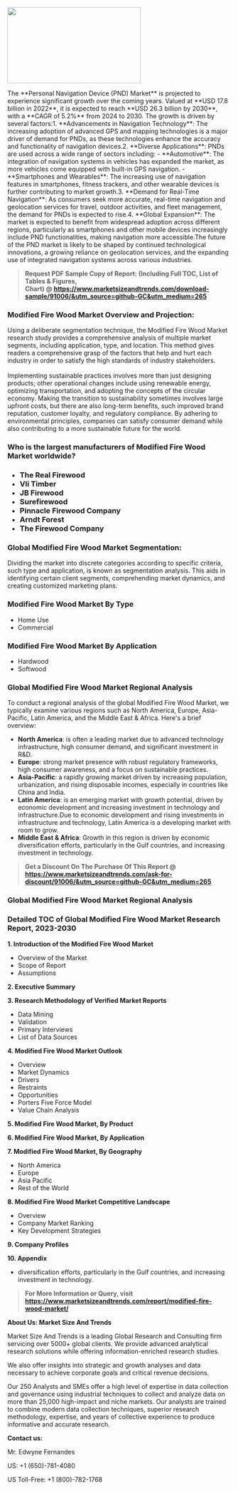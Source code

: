 <p><img class="alignnone size-medium wp-image-20088" src="https://ffe5etoiles.com/wp-content/uploads/2024/12/MST1-300x171.png" alt="" width="300" height="171" /></p>The **Personal Navigation Device (PND) Market** is projected to experience significant growth over the coming years. Valued at **USD 17.8 billion in 2022**, it is expected to reach **USD 26.3 billion by 2030**, with a **CAGR of 5.2%** from 2024 to 2030. The growth is driven by several factors:1. **Advancements in Navigation Technology**: The increasing adoption of advanced GPS and mapping technologies is a major driver of demand for PNDs, as these technologies enhance the accuracy and functionality of navigation devices.2. **Diverse Applications**: PNDs are used across a wide range of sectors including: - **Automotive**: The integration of navigation systems in vehicles has expanded the market, as more vehicles come equipped with built-in GPS navigation. - **Smartphones and Wearables**: The increasing use of navigation features in smartphones, fitness trackers, and other wearable devices is further contributing to market growth.3. **Demand for Real-Time Navigation**: As consumers seek more accurate, real-time navigation and geolocation services for travel, outdoor activities, and fleet management, the demand for PNDs is expected to rise.4. **Global Expansion**: The market is expected to benefit from widespread adoption across different regions, particularly as smartphones and other mobile devices increasingly include PND functionalities, making navigation more accessible.The future of the PND market is likely to be shaped by continued technological innovations, a growing reliance on geolocation services, and the expanding use of integrated navigation systems across various industries.</p><blockquote id="" class=""><strong>Request PDF Sample Copy of Report: (Including Full TOC, List of Tables &amp; Figures, Chart)&nbsp;@&nbsp;<strong><a href="https://www.marketsizeandtrends.com/download-sample/91006/&utm_source=github-GC&utm_medium=265" target="_blank">https://www.marketsizeandtrends.com/download-sample/91006/&utm_source=github-GC&utm_medium=265</a></strong></strong></blockquote><h3 id="" class="">Modified Fire Wood Market&nbsp;Overview and Projection:</h3><p id="" class="">Using a deliberate segmentation technique, the Modified Fire Wood Market research study provides a comprehensive analysis of multiple market segments, including application, type, and location. This method gives readers a comprehensive grasp of the factors that help and hurt each industry in order to satisfy the high standards of industry stakeholders. <br /> <br />Implementing sustainable practices involves more than just designing products; other operational changes include using renewable energy, optimizing transportation, and adopting the concepts of the circular economy. Making the transition to sustainability sometimes involves large upfront costs, but there are also long-term benefits, such improved brand reputation, customer loyalty, and regulatory compliance. By adhering to environmental principles, companies can satisfy consumer demand while also contributing to a more sustainable future for the world.</p><h3 id="" class="">Who is the largest manufacturers of&nbsp;Modified Fire Wood Market worldwide?</h3><h3 class=""><p><ul><li>The Real Firewood </li><li> Vli Timber </li><li> JB Firewood </li><li> Surefirewood </li><li> Pinnacle Firewood Company </li><li> Arndt Forest </li><li> The Firewood Company</li></ul></p></h3><h3 id="" class="">Global&nbsp;Modified Fire Wood Market Segmentation:</h3><p id="" class="">Dividing the market into discrete categories according to specific criteria, such type and application, is known as segmentation analysis. This aids in identifying certain client segments, comprehending market dynamics, and creating customized marketing plans.</p><h3 id="" class="">Modified Fire Wood Market&nbsp;By Type</h3><p><p><ul><li>Home Use </li><li> Commercial</p></li></ul></p></p><h3 id="" class="">Modified Fire Wood Market&nbsp;By Application</h3><p class=""><p><ul><li>Hardwood </li><li> Softwood</li></ul></p></p><h3 id="" class="">Global Modified Fire Wood Market Regional Analysis</h3><p id="" class="">To conduct a regional analysis of the global Modified Fire Wood Market, we typically examine various regions such as North America, Europe, Asia-Pacific, Latin America, and the Middle East &amp; Africa. Here's a brief overview:</p><ul><li><strong>North America</strong>: is often a leading market due to advanced technology infrastructure, high consumer demand, and significant investment in R&amp;D.</li><li><strong>Europe</strong>: strong market presence with robust regulatory frameworks, high consumer awareness, and a focus on sustainable practices.</li><li><strong>Asia-Pacific</strong>: a rapidly growing market driven by increasing population, urbanization, and rising disposable incomes, especially in countries like China and India.</li><li><strong>Latin America</strong>: is an emerging market with growth potential, driven by economic development and increasing investment in technology and infrastructure.Due to economic development and rising investments in infrastructure and technology, Latin America is a developing market with room to grow.</li><li><strong>Middle East &amp; Africa</strong>: Growth in this region is driven by economic diversification efforts, particularly in the Gulf countries, and increasing investment in technology.</li></ul><blockquote id="" class=""><strong>Get a Discount On The Purchase Of This Report @ <strong><a href="https://www.marketsizeandtrends.com/ask-for-discount/91006/&utm_source=github-GC&utm_medium=265" target="_blank">https://www.marketsizeandtrends.com/ask-for-discount/91006/&utm_source=github-GC&utm_medium=265</a></strong></strong></blockquote><h3 id="" class="">Global Modified Fire Wood Market Regional Analysis</h3><h3 id="" class="">Detailed TOC of Global Modified Fire Wood Market Research Report, 2023-2030</h3><p id="" class=""><strong>1. Introduction of the Modified Fire Wood Market</strong></p><ul><li>Overview of the Market</li><li>Scope of Report</li><li>Assumptions</li></ul><p id="" class=""><strong>2. Executive Summary</strong></p><p id="" class=""><strong>3. Research Methodology of Verified Market Reports</strong></p><ul><li>Data Mining</li><li>Validation</li><li>Primary Interviews</li><li>List of Data Sources</li></ul><p id="" class=""><strong>4. Modified Fire Wood Market Outlook</strong></p><ul><li>Overview</li><li>Market Dynamics</li><li>Drivers</li><li>Restraints</li><li>Opportunities</li><li>Porters Five Force Model</li><li>Value Chain Analysis</li></ul><p id="" class=""><strong>5. Modified Fire Wood Market, By Product</strong></p><p id="" class=""><strong>6. Modified Fire Wood Market, By Application</strong></p><p id="" class=""><strong>7. Modified Fire Wood Market, By Geography</strong></p><ul><li>North America</li><li>Europe</li><li>Asia Pacific</li><li>Rest of the World</li></ul><p id="" class=""><strong>8. Modified Fire Wood Market Competitive Landscape</strong></p><ul><li>Overview</li><li>Company Market Ranking</li><li>Key Development Strategies</li></ul><p id="" class=""><strong>9. Company Profiles</strong></p><p id="" class=""><strong>10. Appendix</strong></p><ul><li>diversification efforts, particularly in the Gulf countries, and increasing investment in technology.</li></ul><blockquote id="" class=""><strong>For More Information or Query, visit <strong><strong><a href="https://www.marketsizeandtrends.com/report/modified-fire-wood-market/" target="_blank">https://www.marketsizeandtrends.com/report/modified-fire-wood-market/</a></strong></strong></strong></blockquote><p id="" class=""><strong>About Us: Market Size And Trends</strong></p><p id="" class="">Market Size And Trends is a leading Global Research and Consulting firm servicing over 5000+ global clients. We provide advanced analytical research solutions while offering information-enriched research studies.</p><p id="" class="">We also offer insights into strategic and growth analyses and data necessary to achieve corporate goals and critical revenue decisions.</p><p id="" class="">Our 250 Analysts and SMEs offer a high level of expertise in data collection and governance using industrial techniques to collect and analyze data on more than 25,000 high-impact and niche markets. Our analysts are trained to combine modern data collection techniques, superior research methodology, expertise, and years of collective experience to produce informative and accurate research.</p><p id="" class=""><strong>Contact us:</strong></p><p id="" class="">Mr. Edwyne Fernandes</p><p id="" class="">US: +1 (650)-781-4080</p><p id="" class="">US Toll-Free: +1 (800)-782-1768</p>
